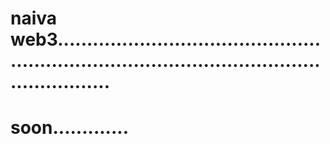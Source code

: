 # naiva web3...................................................................................................................
# soon.............
